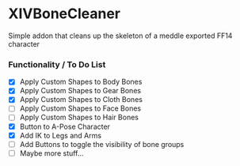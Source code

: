 # XIVBoneCleaner

Simple addon that cleans up the skeleton of a meddle exported FF14 character

### Functionality / To Do List

 - [x] Apply Custom Shapes to Body Bones
 - [x] Apply Custom Shapes to Gear Bones
 - [x] Apply Custom Shapes to Cloth Bones
 - [ ] Apply Custom Shapes to Face Bones
 - [ ] Apply Custom Shapes to Hair Bones
 - [x] Button to A-Pose Character
 - [x] Add IK to Legs and Arms
 - [ ] Add Buttons to toggle the visibility of bone groups
 - [ ] Maybe more stuff...